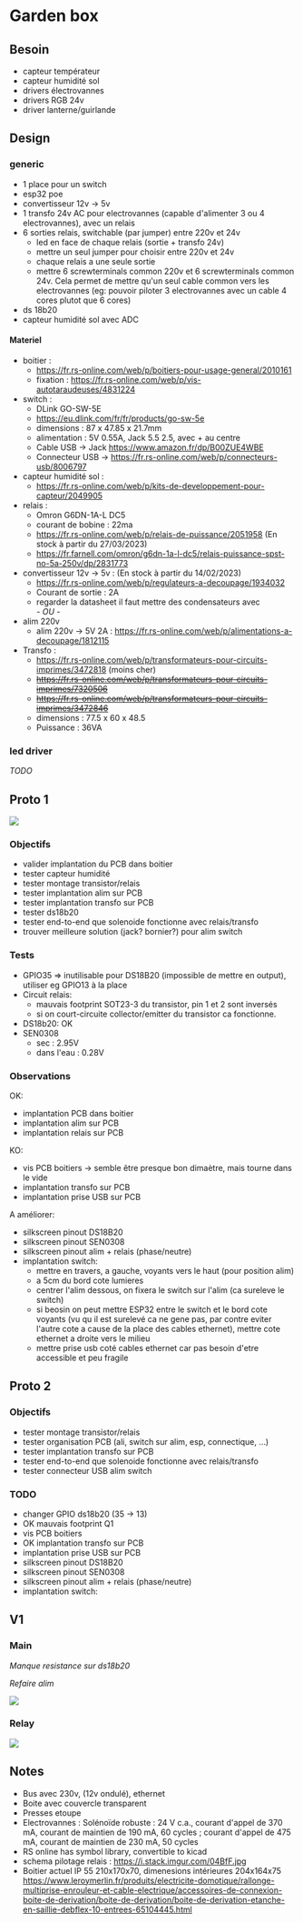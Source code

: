 # Garden box

## Besoin

- capteur températeur
- capteur humidité sol
- drivers électrovannes
- drivers RGB 24v
- driver lanterne/guirlande

## Design

### generic

- 1 place pour un switch
- esp32 poe
- convertisseur 12v -> 5v
- 1 transfo 24v AC pour electrovannes (capable d'alimenter 3 ou 4 electrovannes), avec un relais
- 6 sorties relais, switchable (par jumper) entre 220v et 24v
  - led en face de chaque relais (sortie + transfo 24v)
  - mettre un seul jumper pour choisir entre 220v et 24v
  - chaque relais a une seule sortie
  - mettre 6 screwterminals common 220v et 6 screwterminals common 24v. Cela permet de mettre qu'un seul cable common vers les electrovannes (eg: pouvoir piloter 3 electrovannes avec un cable 4 cores plutot que 6 cores)
- ds 18b20
- capteur humidité sol avec ADC

#### Materiel

- boitier :
  - https://fr.rs-online.com/web/p/boitiers-pour-usage-general/2010161
  - fixation : https://fr.rs-online.com/web/p/vis-autotaraudeuses/4831224
- switch :
  - DLink GO-SW-5E
  - https://eu.dlink.com/fr/fr/products/go-sw-5e
  - dimensions : 87 x 47.85 x 21.7mm
  - alimentation : 5V 0.55A, Jack 5.5 2.5, avec + au centre
  - Cable USB -> Jack https://www.amazon.fr/dp/B00ZUE4WBE
  - Connecteur USB -> https://fr.rs-online.com/web/p/connecteurs-usb/8006797
- capteur humidité sol :
  - https://fr.rs-online.com/web/p/kits-de-developpement-pour-capteur/2049905
- relais : 
  - Omron G6DN-1A-L DC5
  - courant de bobine : 22ma
  - https://fr.rs-online.com/web/p/relais-de-puissance/2051958 (En stock à partir du 27/03/2023)
  - https://fr.farnell.com/omron/g6dn-1a-l-dc5/relais-puissance-spst-no-5a-250v/dp/2831773
- convertisseur 12v -> 5v : (En stock à partir du 14/02/2023)
  - https://fr.rs-online.com/web/p/regulateurs-a-decoupage/1934032
  - Courant de sortie : 2A
  - regarder la datasheet il faut mettre des condensateurs avec  
_- OU -_
- alim 220v
  - alim 220v -> 5V 2A : https://fr.rs-online.com/web/p/alimentations-a-decoupage/1812115
- Transfo :
  - https://fr.rs-online.com/web/p/transformateurs-pour-circuits-imprimes/3472818 (moins cher)
  - ~~https://fr.rs-online.com/web/p/transformateurs-pour-circuits-imprimes/7320506~~
  - ~~https://fr.rs-online.com/web/p/transformateurs-pour-circuits-imprimes/3472846~~
  - dimensions : 77.5 x 60 x 48.5
  - Puissance : 36VA

### led driver

_TODO_

## Proto 1

![](prototype-1/schematic.png)

### Objectifs

- valider implantation du PCB dans boitier
- tester capteur humidité
- tester montage transistor/relais
- tester implantation alim sur PCB
- tester implantation transfo sur PCB
- tester ds18b20
- tester end-to-end que solenoide fonctionne avec relais/transfo
- trouver meilleure solution (jack? bornier?) pour alim switch

### Tests

- GPIO35 => inutilisable pour DS18B20 (impossible de mettre en output), utiliser eg GPIO13 à la place
- Circuit relais:
  - mauvais footprint SOT23-3 du transistor, pin 1 et 2 sont inversés
  - si on court-circuite collector/emitter du transistor ca fonctionne.
- DS18b20: OK
- SEN0308
  - sec : 2.95V
  - dans l'eau : 0.28V

### Observations

OK:
- implantation PCB dans boitier
- implantation alim sur PCB
- implantation relais sur PCB

KO: 
- vis PCB boitiers -> semble être presque bon dimaètre, mais tourne dans le vide
- implantation transfo sur PCB
- implantation prise USB sur PCB

A améliorer:
- silkscreen pinout DS18B20
- silkscreen pinout SEN0308
- silkscreen pinout alim + relais (phase/neutre)
- implantation switch:
  - mettre en travers, a gauche, voyants vers le haut (pour position alim)
  - a 5cm du bord cote lumieres
  - centrer l'alim dessous, on fixera le switch sur l'alim (ca sureleve le switch)
  - si beosin on peut mettre ESP32 entre le switch et le bord cote voyants (vu qu il est surelevé ca ne gene pas, par contre eviter l'autre cote a cause de la place des cables ethernet), mettre cote ethernet a droite vers le milieu
  - mettre prise usb coté cables ethernet car pas besoin d'etre accessible et peu fragile

## Proto 2

### Objectifs

- tester montage transistor/relais
- tester organisation PCB (ali, switch sur alim, esp, connectique, ...)
- tester implantation transfo sur PCB
- tester end-to-end que solenoide fonctionne avec relais/transfo
- tester connecteur USB alim switch

### TODO

- changer GPIO ds18b20 (35 -> 13)
- OK mauvais footprint Q1
- vis PCB boitiers
- OK implantation transfo sur PCB
- implantation prise USB sur PCB
- silkscreen pinout DS18B20
- silkscreen pinout SEN0308
- silkscreen pinout alim + relais (phase/neutre)
- implantation switch:

## V1

### Main

_Manque resistance sur ds18b20_

_Refaire alim_

![](v1/schematic.png)

### Relay

![](v1/schematic-relay.png)

## Notes

- Bus avec 230v, (12v ondulé), ethernet
- Boite avec couvercle transparent
- Presses etoupe
- Electrovannes : Solénoïde robuste : 24 V c.a., courant d'appel de 370 mA, courant de maintien de 190 mA, 60 cycles ; courant d'appel de 475 mA, courant de maintien de 230 mA, 50 cycles
- RS online has symbol library, convertible to kicad
- schema pilotage relais : https://i.stack.imgur.com/04BfF.jpg
- Boitier actuel IP 55 210x170x70, dimenesions intérieures 204x164x75 https://www.leroymerlin.fr/produits/electricite-domotique/rallonge-multiprise-enrouleur-et-cable-electrique/accessoires-de-connexion-boite-de-derivation/boite-de-derivation/boite-de-derivation-etanche-en-saillie-debflex-10-entrees-65104445.html
  
